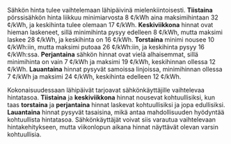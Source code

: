 Sähkön hinta tulee vaihtelemaan lähipäivinä mielenkiintoisesti. **Tiistaina** pörssisähkön hinta liikkuu minimiarvosta 8 ¢/kWh aina maksimihintaan 32 ¢/kWh, ja keskihinta tulee olemaan 17 ¢/kWh. **Keskiviikkona** hinnat ovat hieman laskeneet, sillä minimihinta pysyy edelleen 8 ¢/kWh, mutta maksimi laskee 28 ¢/kWh, ja keskihinta on 16 ¢/kWh. **Torstaina** minimi nousee 10 ¢/kWh:iin, mutta maksimi putoaa 26 ¢/kWh:iin, ja keskihinta pysyy 16 ¢/kWh:ssa. **Perjantaina** sähkön hinnat ovat vielä alhaisemmat, sillä minimihinta on vain 7 ¢/kWh ja maksimi 19 ¢/kWh, keskihinnan ollessa 12 ¢/kWh. **Lauantaina** hinnat pysyvät samoissa linjoissa, minimihinnan ollessa 7 ¢/kWh ja maksimi 24 ¢/kWh, keskihinta edelleen 12 ¢/kWh.

Kokonaisuudessaan lähipäivät tarjoavat sähkönkäyttäjille vaihtelevaa hintatasoa. **Tiistaina** ja **keskiviikkona** hinnat nousevat kohtuullisiksi, kun taas **torstaina** ja **perjantaina** hinnat laskevat kohtuullisiksi ja jopa edullisiksi. **Lauantaina** hinnat pysyvät tasaisina, mikä antaa mahdollisuuden hyödyntää kohtuullista hintatasoa. Sähkönkäyttäjät voivat siis varautua vaihtelevaan hintakehitykseen, mutta viikonlopun aikana hinnat näyttävät olevan varsin kohtuullisia.